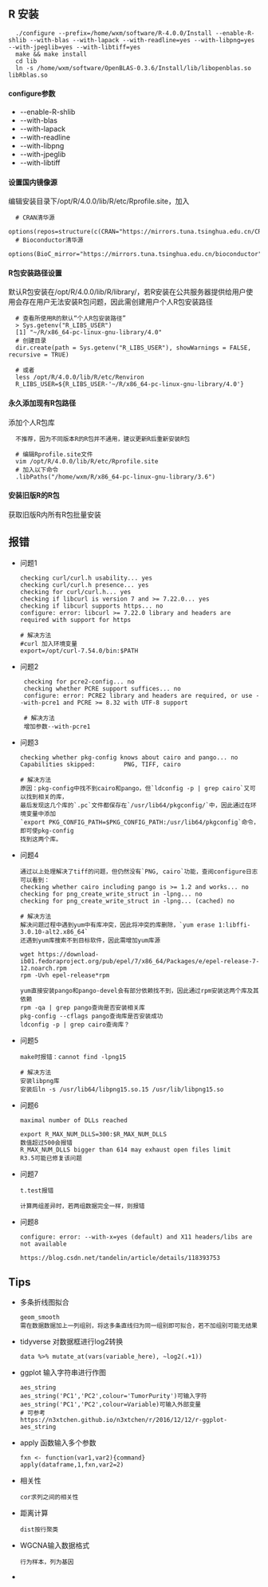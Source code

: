 ## R 安装

      ./configure --prefix=/home/wxm/software/R-4.0.0/Install --enable-R-shlib --with-blas --with-lapack --with-readline=yes --with-libpng=yes --with-jpeglib=yes --with-libtiff=yes
      make && make install
      cd lib
      ln -s /home/wxm/software/OpenBLAS-0.3.6/Install/lib/libopenblas.so libRblas.so

#### configure参数
* --enable-R-shlib
* --with-blas
* --with-lapack
* --with-readline
* --with-libpng
* --with-jpeglib
* --with-libtiff

#### 设置国内镜像源

编辑安装目录下/opt/R/4.0.0/lib/R/etc/Rprofile.site，加入

      # CRAN清华源
      options(repos=structure(c(CRAN="https://mirrors.tuna.tsinghua.edu.cn/CRAN/")))
      # Bioconductor清华源
      options(BioC_mirror="https://mirrors.tuna.tsinghua.edu.cn/bioconductor")

#### R包安装路径设置

默认R包安装在/opt/R/4.0.0/lib/R/library/，若R安装在公共服务器提供给用户使用会存在用户无法安装R包问题，因此需创建用户个人R包安装路径

      # 查看所使用R的默认“个人R包安装路径”
      > Sys.getenv("R_LIBS_USER")
      [1] "~/R/x86_64-pc-linux-gnu-library/4.0"
      # 创建目录
      dir.create(path = Sys.getenv("R_LIBS_USER"), showWarnings = FALSE, recursive = TRUE)
      
      # 或者
      less /opt/R/4.0.0/lib/R/etc/Renviron
      R_LIBS_USER=${R_LIBS_USER-'~/R/x86_64-pc-linux-gnu-library/4.0'}

#### 永久添加现有R包路径

添加个人R包库

      不推荐，因为不同版本R的R包并不通用，建议更新R后重新安装R包
      
      # 编辑Rprofile.site文件
      vim /opt/R/4.0.0/lib/R/etc/Rprofile.site
      # 加入以下命令
      .libPaths("/home/wxm/R/x86_64-pc-linux-gnu-library/3.6")
      
#### 安装旧版R的R包

获取旧版R内所有R包批量安装

## 报错
*  问题1

       checking curl/curl.h usability... yes
       checking curl/curl.h presence... yes
       checking for curl/curl.h... yes
       checking if libcurl is version 7 and >= 7.22.0... yes
       checking if libcurl supports https... no
       configure: error: libcurl >= 7.22.0 library and headers are required with support for https
       
       # 解决方法
       #curl 加入环境变量
       export=/opt/curl-7.54.0/bin:$PATH
       
* 问题2

       checking for pcre2-config... no
       checking whether PCRE support suffices... no
       configure: error: PCRE2 library and headers are required, or use --with-pcre1 and PCRE >= 8.32 with UTF-8 support
       
       # 解决方法 
       增加参数--with-pcre1
       
* 问题3

      checking whether pkg-config knows about cairo and pango... no
      Capabilities skipped:        PNG, TIFF, cairo
      
      # 解决方法
      原因：pkg-config中找不到cairo和pango，但`ldconfig -p | grep cairo`又可以找到相关的库，
      最后发现这几个库的`.pc`文件都保存在`/usr/lib64/pkgconfig/`中，因此通过在环境变量中添加
      `export PKG_CONFIG_PATH=$PKG_CONFIG_PATH:/usr/lib64/pkgconfig`命令，即可使pkg-config
      找到这两个库。
      
* 问题4

      通过以上处理解决了tiff的问题，但仍然没有`PNG, cairo`功能，查阅configure日志可以看到：
      checking whether cairo including pango is >= 1.2 and works... no
      checking for png_create_write_struct in -lpng... no
      checking for png_create_write_struct in -lpng... (cached) no
      
      # 解决方法
      解决问题过程中遇到yum中有库冲突，因此将冲突的库删除，`yum erase 1:libffi-3.0.10-alt2.x86_64`
      还遇到yum库搜索不到目标软件，因此需增加yum库源
      
      wget https://download-ib01.fedoraproject.org/pub/epel/7/x86_64/Packages/e/epel-release-7-12.noarch.rpm
      rpm -Uvh epel-release*rpm
      
      yum直接安装pango和pango-devel会有部分依赖找不到，因此通过rpm安装这两个库及其依赖
      rpm -qa | grep pango查询是否安装相关库
      pkg-config --cflags pango查询库是否安装成功
      ldconfig -p | grep cairo查询库？
      
* 问题5

      make时报错：cannot find -lpng15  
      
      # 解决方法
      安装libpng库
      安装后ln -s /usr/lib64/libpng15.so.15 /usr/lib/libpng15.so

* 问题6

      maximal number of DLLs reached
      
      export R_MAX_NUM_DLLS=300:$R_MAX_NUM_DLLS
      数值超过500会报错
      R_MAX_NUM_DLLS bigger than 614 may exhaust open files limit
      R3.5可能已修复该问题
      
* 问题7

      t.test报错
      
      计算两组差异时，若两组数据完全一样，则报错
      
* 问题8

      configure: error: --with-x=yes (default) and X11 headers/libs are not available
      
      https://blog.csdn.net/tandelin/article/details/118393753

      

## Tips

* 多条折线图拟合

      geom_smooth
      需在数据数据加上一列组别，将这多条直线归为同一组别即可拟合，若不加组别可能无结果

* tidyverse 对数据框进行log2转换

      data %>% mutate_at(vars(variable_here), ~log2(.+1))

* ggplot 输入字符串进行作图

      aes_string
      aes_string('PC1','PC2',colour='TumorPurity')可输入字符
      aes_string('PC1','PC2',colour=Variable)可输入外部变量
      # 可参考
      https://n3xtchen.github.io/n3xtchen/r/2016/12/12/r-ggplot-aes_string
      
* apply 函数输入多个参数

      fxn <- function(var1,var2){command}
      apply(dataframe,1,fxn,var2=2)

* 相关性

      cor求列之间的相关性

* 距离计算

      dist按行聚类

* WGCNA输入数据格式

      行为样本，列为基因

* 





